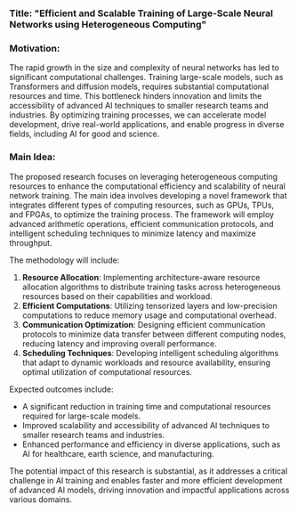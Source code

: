 ### Title: "Efficient and Scalable Training of Large-Scale Neural Networks using Heterogeneous Computing"

### Motivation:
The rapid growth in the size and complexity of neural networks has led to significant computational challenges. Training large-scale models, such as Transformers and diffusion models, requires substantial computational resources and time. This bottleneck hinders innovation and limits the accessibility of advanced AI techniques to smaller research teams and industries. By optimizing training processes, we can accelerate model development, drive real-world applications, and enable progress in diverse fields, including AI for good and science.

### Main Idea:
The proposed research focuses on leveraging heterogeneous computing resources to enhance the computational efficiency and scalability of neural network training. The main idea involves developing a novel framework that integrates different types of computing resources, such as GPUs, TPUs, and FPGAs, to optimize the training process. The framework will employ advanced arithmetic operations, efficient communication protocols, and intelligent scheduling techniques to minimize latency and maximize throughput.

The methodology will include:
1. **Resource Allocation**: Implementing architecture-aware resource allocation algorithms to distribute training tasks across heterogeneous resources based on their capabilities and workload.
2. **Efficient Computations**: Utilizing tensorized layers and low-precision computations to reduce memory usage and computational overhead.
3. **Communication Optimization**: Designing efficient communication protocols to minimize data transfer between different computing nodes, reducing latency and improving overall performance.
4. **Scheduling Techniques**: Developing intelligent scheduling algorithms that adapt to dynamic workloads and resource availability, ensuring optimal utilization of computational resources.

Expected outcomes include:
- A significant reduction in training time and computational resources required for large-scale models.
- Improved scalability and accessibility of advanced AI techniques to smaller research teams and industries.
- Enhanced performance and efficiency in diverse applications, such as AI for healthcare, earth science, and manufacturing.

The potential impact of this research is substantial, as it addresses a critical challenge in AI training and enables faster and more efficient development of advanced AI models, driving innovation and impactful applications across various domains.